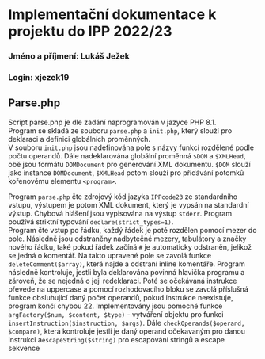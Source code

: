 # Implementační dokumentace k projektu do IPP 2022/23
### Jméno a příjmení: Lukáš Ježek
### Login: xjezek19

## Parse.php
Script parse.php je dle zadání naprogramován v jazyce PHP 8.1.  
Program se skládá ze souboru `parse.php` a `init.php`, který slouží pro deklaraci a definici globálních proměnných.  
V souboru `init.php` jsou nadefinována pole s názvy funkcí rozdělené podle počtu operandů. Dále nadeklarována globální proměnná `$DOM` a `$XMLHead`, obě jsou formátu `DOMDocument`
pro generování XML dokumentu. `$DOM` slouží jako instance `DOMDocument`, `$XMLHead` potom slouží pro přidávání potomků kořenovému elementu `<program>`.  

Program `parse.php` čte zdrojový kód jazyka `IPPcode23` ze standardního vstupu, výstupem je potom XML dokument, který je vypsán na standardní výstup. Chybová hlášení jsou vypisována na výstup `stderr`. Program používá striktní typování `declare(strict_types=1)`.  
Program čte vstup po řádku, každý řádek je poté rozdělen pomocí mezer do pole. Následně jsou odstraněny nadbytečné mezery, tabulátory a značky nového řádku, také pokud řádek začíná `#` je automaticky odstraněn, jelikož se jedná o komentář. 
Na takto upravené pole se zavolá funkce `deleteComment($array)`, která najde a odstraní inline komentáře.
Program následně kontroluje, jestli byla deklarována povinná hlavička programu a zároveň, že se nejedná o jeji redeklaraci.
Poté se očekávaná instrukce převede na uppercase a pomocí rozhodovacího bloku se zavolá příslušná funkce obsluhující daný počet operandů, pokud instrukce neexistuje, program končí chybou 22.
Implementovány jsou pomocné funkce `argFactory($num, $content, $type)` - vytváření objektu pro funkci `insertInstruction($instruction, $args)`. Dále `checkOperands($operand, $compare)`, která kontroluje jestli je daný operand očekavaným pro danou instrukci a`escapeString($string)` pro escapování stringů a escape sekvence  